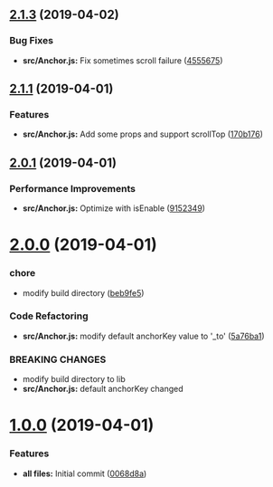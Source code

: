## [2.1.3](https://github.com/kwzm/react-anchor-without-hash/compare/v2.1.1...v2.1.3) (2019-04-02)


### Bug Fixes

* **src/Anchor.js:** Fix sometimes scroll failure ([4555675](https://github.com/kwzm/react-anchor-without-hash/commit/4555675))



## [2.1.1](https://github.com/kwzm/react-anchor-without-hash/compare/v2.0.1...v2.1.1) (2019-04-01)


### Features

* **src/Anchor.js:** Add some props and support scrollTop ([170b176](https://github.com/kwzm/react-anchor-without-hash/commit/170b176))



## [2.0.1](https://github.com/kwzm/react-anchor-without-hash/compare/v2.0.0...v2.0.1) (2019-04-01)


### Performance Improvements

* **src/Anchor.js:** Optimize with isEnable ([9152349](https://github.com/kwzm/react-anchor-without-hash/commit/9152349))



# [2.0.0](https://github.com/kwzm/react-anchor-without-hash/compare/v1.0.0...v2.0.0) (2019-04-01)


### chore

* modify build directory ([beb9fe5](https://github.com/kwzm/react-anchor-without-hash/commit/beb9fe5))


### Code Refactoring

* **src/Anchor.js:** modify default anchorKey value to '_to' ([5a76ba1](https://github.com/kwzm/react-anchor-without-hash/commit/5a76ba1))


### BREAKING CHANGES

* modify build directory to lib
* **src/Anchor.js:** default anchorKey changed



# [1.0.0](https://github.com/kwzm/react-anchor-without-hash/compare/0068d8a...v1.0.0) (2019-04-01)


### Features

* **all files:** Initial commit ([0068d8a](https://github.com/kwzm/react-anchor-without-hash/commit/0068d8a))



